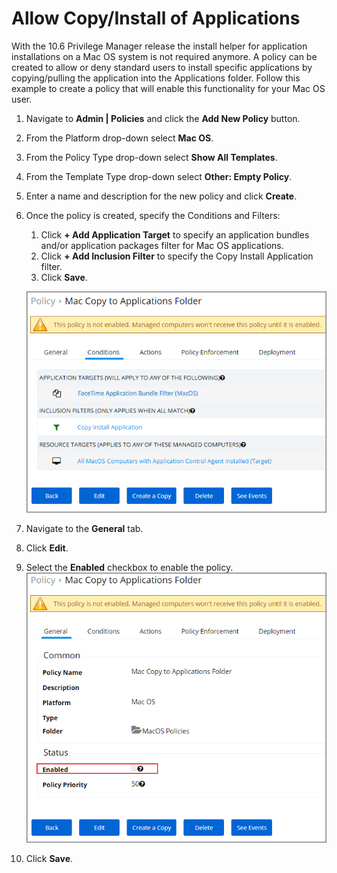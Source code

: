 [title]: # (Mac OS Copy Install Application)
[tags]: # (standard user, policy)
[priority]: # (4100)
# Allow Copy/Install of Applications

With the 10.6 Privilege Manager release the install helper for application installations on a Mac OS system is not required anymore. A policy can be created to allow or deny standard users to install specific applications by copying/pulling the application into the Applications folder. Follow this example to create a policy that will enable this functionality for your Mac OS user.

1. Navigate to __Admin | Policies__ and click the __Add New Policy__ button.
1. From the Platform drop-down select __Mac OS__.
1. From the Policy Type drop-down select __Show All Templates__.
1. From the Template Type drop-down select __Other: Empty Policy__.
1. Enter a name and description for the new policy and click __Create__.
1. Once the policy is created, specify the Conditions and Filters:
   1. Click __+ Add Application Target__ to specify an application bundles and/or application packages filter for Mac OS applications.
   1. Click __+ Add Inclusion Filter__ to specify the Copy Install Application filter.
   1. Click __Save__.

   ![Example allow copy/drag application to applications folder](images/mac/allow_copy_conditions_20190510.png)
1. Navigate to the __General__ tab.
1. Click __Edit__.
1. Select the __Enabled__ checkbox to enable the policy.
   ![Enable the Copy Install Application policy](images/mac/allow_copy_enable_20190510.png)
1. Click __Save__.